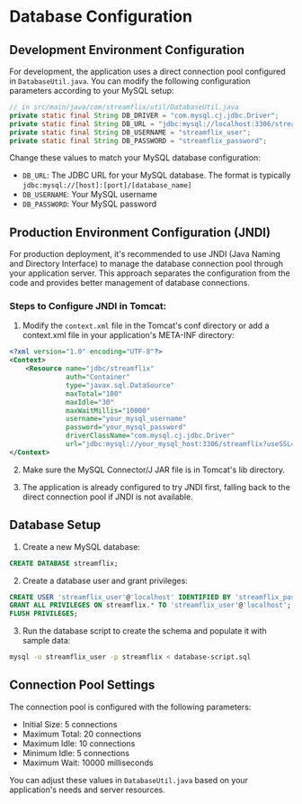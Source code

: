 # Database Configuration

## Development Environment Configuration

For development, the application uses a direct connection pool configured in `DatabaseUtil.java`. You can modify the following configuration parameters according to your MySQL setup:

```java
// in src/main/java/com/streamflix/util/DatabaseUtil.java
private static final String DB_DRIVER = "com.mysql.cj.jdbc.Driver";
private static final String DB_URL = "jdbc:mysql://localhost:3306/streamflix";
private static final String DB_USERNAME = "streamflix_user";
private static final String DB_PASSWORD = "streamflix_password";
```

Change these values to match your MySQL database configuration:
- `DB_URL`: The JDBC URL for your MySQL database. The format is typically `jdbc:mysql://[host]:[port]/[database_name]`
- `DB_USERNAME`: Your MySQL username
- `DB_PASSWORD`: Your MySQL password

## Production Environment Configuration (JNDI)

For production deployment, it's recommended to use JNDI (Java Naming and Directory Interface) to manage the database connection pool through your application server. This approach separates the configuration from the code and provides better management of database connections.

### Steps to Configure JNDI in Tomcat:

1. Modify the `context.xml` file in the Tomcat's conf directory or add a context.xml file in your application's META-INF directory:

```xml
<?xml version="1.0" encoding="UTF-8"?>
<Context>
    <Resource name="jdbc/streamflix" 
              auth="Container" 
              type="javax.sql.DataSource"
              maxTotal="100" 
              maxIdle="30" 
              maxWaitMillis="10000"
              username="your_mysql_username" 
              password="your_mysql_password" 
              driverClassName="com.mysql.cj.jdbc.Driver"
              url="jdbc:mysql://your_mysql_host:3306/streamflix?useSSL=false&amp;serverTimezone=UTC"/>
</Context>
```

2. Make sure the MySQL Connector/J JAR file is in Tomcat's lib directory.

3. The application is already configured to try JNDI first, falling back to the direct connection pool if JNDI is not available.

## Database Setup

1. Create a new MySQL database:

```sql
CREATE DATABASE streamflix;
```

2. Create a database user and grant privileges:

```sql
CREATE USER 'streamflix_user'@'localhost' IDENTIFIED BY 'streamflix_password';
GRANT ALL PRIVILEGES ON streamflix.* TO 'streamflix_user'@'localhost';
FLUSH PRIVILEGES;
```

3. Run the database script to create the schema and populate it with sample data:

```bash
mysql -u streamflix_user -p streamflix < database-script.sql
```

## Connection Pool Settings

The connection pool is configured with the following parameters:

- Initial Size: 5 connections
- Maximum Total: 20 connections
- Maximum Idle: 10 connections
- Minimum Idle: 5 connections
- Maximum Wait: 10000 milliseconds

You can adjust these values in `DatabaseUtil.java` based on your application's needs and server resources.
